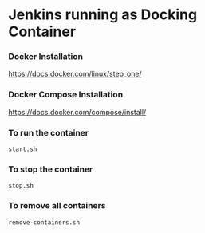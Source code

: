 # Jenkins running as Docking Container


### Docker Installation

https://docs.docker.com/linux/step_one/

### Docker Compose Installation

https://docs.docker.com/compose/install/


### To run the container

	start.sh
	
### To stop the container	
	
	stop.sh

### To remove all containers

	remove-containers.sh



	
	

